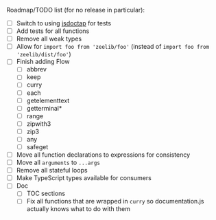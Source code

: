 Roadmap/TODO list (for no release in particular):

- [ ] Switch to using [jsdoctap](http://npm.im/jsdoctap) for tests
- [ ] Add tests for all functions
- [ ] Remove all weak types
- [ ] Allow for `import foo from 'zeelib/foo'` (instead of `import foo from 'zeelib/dist/foo'`)
- [ ] Finish adding Flow
  - [ ] abbrev
  - [ ] keep
  - [ ] curry
  - [ ] each
  - [ ] getelementtext
  - [ ] getterminal*
  - [ ] range
  - [ ] zipwith3
  - [ ] zip3
  - [ ] any
  - [ ] safeget
- [ ] Move all function declarations to expressions for consistency
- [ ] Move all `arguments` to `...args`
- [ ] Remove all stateful loops
- [ ] Make TypeScript types available for consumers
- [ ] Doc
  - [ ] TOC sections
  - [ ] Fix all functions that are wrapped in `curry` so documentation.js actually knows what to do with them
